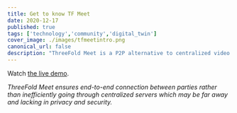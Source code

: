 ```yaml
---
title: Get to know TF Meet
date: 2020-12-17
published: true
tags: ['technology','community','digital_twin']
cover_image: ./images/tfmeetintro.png
canonical_url: false
description: "ThreeFold Meet is a P2P alternative to centralized video conferencing solutions."
---
```


Watch [the live demo](https://www.youtube.com/watch?v=C7BH_o9JbW0&t=815s).

*ThreeFold Meet ensures end-to-end connection between parties rather than inefficiently going through centralized servers which may be far away and lacking in privacy and security.*
